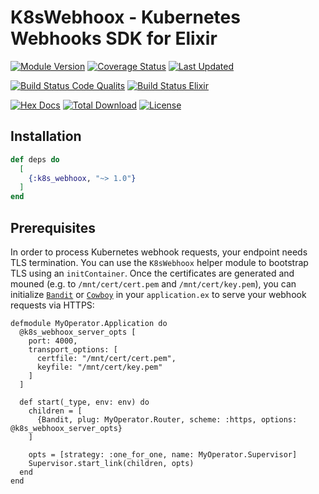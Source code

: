 # K8sWebhoox - Kubernetes Webhooks SDK for Elixir

[![Module Version](https://img.shields.io/hexpm/v/k8s_webhoox.svg)](https://hex.pm/packages/k8s_webhoox)
[![Coverage Status](https://coveralls.io/repos/github/mruoss/k8s_webhoox/badge.svg?branch=main)](https://coveralls.io/github/mruoss/k8s_webhoox?branch=main)
[![Last Updated](https://img.shields.io/github/last-commit/mruoss/k8s_webhoox.svg)](https://github.com/mruoss/k8s_webhoox/commits/main)

[![Build Status Code Qualits](https://github.com/mruoss/k8s_webhoox/actions/workflows/code_quality.yaml/badge.svg)](https://github.com/mruoss/k8s_webhoox/actions/workflows/code_quality.yaml)
[![Build Status Elixir](https://github.com/mruoss/k8s_webhoox/actions/workflows/elixir_matrix.yaml/badge.svg)](https://github.com/mruoss/k8s_webhoox/actions/workflows/elixir_matrix.yaml)

[![Hex Docs](https://img.shields.io/badge/hex-docs-lightgreen.svg)](https://hexdocs.pm/k8s_webhoox/)
[![Total Download](https://img.shields.io/hexpm/dt/k8s_webhoox.svg)](https://hex.pm/packages/k8s_webhoox)
[![License](https://img.shields.io/hexpm/l/k8s_webhoox.svg)](https://github.com/mruoss/k8s_webhoox/blob/main/LICENSE)

## Installation

```elixir
def deps do
  [
    {:k8s_webhoox, "~> 1.0"}
  ]
end
```

## Prerequisites

In order to process Kubernetes webhook requests, your endpoint needs TLS
termination. You can use the `K8sWebhoox` helper module to bootstrap TLS using
an `initContainer`. Once the certificates are generated and mouned (e.g. to
`/mnt/cert/cert.pem` and `/mnt/cert/key.pem`), you can initialize
[`Bandit`](https://github.com/mtrudel/bandit) or
[`Cowboy`](https://github.com/ninenines/cowboy) in your `application.ex` to
serve your webhook requests via HTTPS:

```
defmodule MyOperator.Application do
  @k8s_webhoox_server_opts [
    port: 4000,
    transport_options: [
      certfile: "/mnt/cert/cert.pem",
      keyfile: "/mnt/cert/key.pem"
    ]
  ]

  def start(_type, env: env) do
    children = [
      {Bandit, plug: MyOperator.Router, scheme: :https, options: @k8s_webhoox_server_opts}
    ]

    opts = [strategy: :one_for_one, name: MyOperator.Supervisor]
    Supervisor.start_link(children, opts)
  end
end
```
